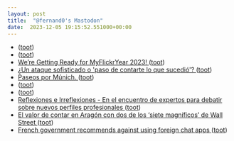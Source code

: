 ```yaml
---
layout: post
title:  "@fernand0's Mastodon"
date:  2023-12-05 19:15:52.551000+00:00
---
```

*  [ ](https://todon.nl/@hermesgabriel) ([toot](https://mastodon.social/@fernand0/111529410726937355))
*  [ ](https://social.hispabot.freemyip.com/@hispa) ([toot](https://mastodon.social/@fernand0/111529324493795098))
*  [We’re Getting Ready for MyFlickrYear 2023! ](https://blog.flickr.net/en/2023/11/30/were-getting-ready-for-myflickryear-2023) ([toot](https://mastodon.social/@fernand0/111529246397507907))
*  [¿Un ataque sofisticado o 'paso de contarte lo que sucedió'? ](https://fernand0.github.io//ataque-sofisticado-escusa) ([toot](https://mastodon.social/@fernand0/111529227958658212))
*  [Paseos por Múnich. ](https://avecesunafoto.wordpress.com/2023/12/05/paseos-por-munich) ([toot](https://mastodon.social/@fernand0/111529222452567241))
*  [ ](https://todon.nl/@hermesgabriel) ([toot](https://mastodon.social/@fernand0/111529180623822621))
*  [ ](https://todon.nl/@hermesgabriel) ([toot](https://mastodon.social/@fernand0/111529165088420529))
*  [
         Reflexiones e Irreflexiones - En el encuentro de expertos para debatir sobre nuevos perfiles profesionales
       ](http://fernand0.blogalia.com//historias/7879) ([toot](https://mastodon.social/@fernand0/111529016078046443))
*  [El valor de contar en Aragón con dos de los ‘siete magníficos’ de Wall Street  ](https://www.heraldo.es/noticias/economia/2023/12/03/el-valor-de-contar-en-aragon-con-dos-de-los-siete-magnificos-de-wall-street-1695155.html) ([toot](https://mastodon.social/@fernand0/111528953882409869))
*  [French government recommends against using foreign chat apps ](https://www.bleepingcomputer.com/news/security/french-government-recommends-against-using-foreign-chat-apps) ([toot](https://mastodon.social/@fernand0/111528809182580277))
